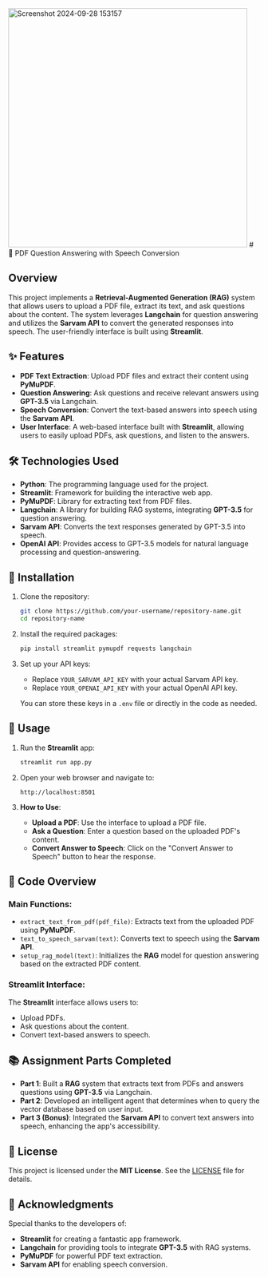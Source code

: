<img width="479" alt="Screenshot 2024-09-28 153157" src="https://github.com/user-attachments/assets/82a00d7c-b5fc-4fa3-82cd-a322e4ae7a57">
# 📄 PDF Question Answering with Speech Conversion

## Overview

This project implements a **Retrieval-Augmented Generation (RAG)** system that allows users to upload a PDF file, extract its text, and ask questions about the content. The system leverages **Langchain** for question answering and utilizes the **Sarvam API** to convert the generated responses into speech. The user-friendly interface is built using **Streamlit**.

## ✨ Features

- **PDF Text Extraction**: Upload PDF files and extract their content using **PyMuPDF**.
- **Question Answering**: Ask questions and receive relevant answers using **GPT-3.5** via Langchain.
- **Speech Conversion**: Convert the text-based answers into speech using the **Sarvam API**.
- **User Interface**: A web-based interface built with **Streamlit**, allowing users to easily upload PDFs, ask questions, and listen to the answers.

## 🛠️ Technologies Used

- **Python**: The programming language used for the project.
- **Streamlit**: Framework for building the interactive web app.
- **PyMuPDF**: Library for extracting text from PDF files.
- **Langchain**: A library for building RAG systems, integrating **GPT-3.5** for question answering.
- **Sarvam API**: Converts the text responses generated by GPT-3.5 into speech.
- **OpenAI API**: Provides access to GPT-3.5 models for natural language processing and question-answering.

## 🚀 Installation

1. Clone the repository:
    ```bash
    git clone https://github.com/your-username/repository-name.git
    cd repository-name
    ```

2. Install the required packages:
    ```bash
    pip install streamlit pymupdf requests langchain
    ```

3. Set up your API keys:
   - Replace `YOUR_SARVAM_API_KEY` with your actual Sarvam API key.
   - Replace `YOUR_OPENAI_API_KEY` with your actual OpenAI API key.

   You can store these keys in a `.env` file or directly in the code as needed.

## 🎯 Usage

1. Run the **Streamlit** app:
    ```bash
    streamlit run app.py
    ```

2. Open your web browser and navigate to:
    ```
    http://localhost:8501
    ```

3. **How to Use**:
    - **Upload a PDF**: Use the interface to upload a PDF file.
    - **Ask a Question**: Enter a question based on the uploaded PDF's content.
    - **Convert Answer to Speech**: Click on the "Convert Answer to Speech" button to hear the response.

## 🧩 Code Overview

### Main Functions:

- `extract_text_from_pdf(pdf_file)`: Extracts text from the uploaded PDF using **PyMuPDF**.
- `text_to_speech_sarvam(text)`: Converts text to speech using the **Sarvam API**.
- `setup_rag_model(text)`: Initializes the **RAG** model for question answering based on the extracted PDF content.

### Streamlit Interface:

The **Streamlit** interface allows users to:
- Upload PDFs.
- Ask questions about the content.
- Convert text-based answers to speech.

## 📚 Assignment Parts Completed

- **Part 1**: Built a **RAG** system that extracts text from PDFs and answers questions using **GPT-3.5** via Langchain.
- **Part 2**: Developed an intelligent agent that determines when to query the vector database based on user input.
- **Part 3 (Bonus)**: Integrated the **Sarvam API** to convert text answers into speech, enhancing the app's accessibility.

## 📄 License

This project is licensed under the **MIT License**. See the [LICENSE](./LICENSE) file for details.

## 🙏 Acknowledgments

Special thanks to the developers of:

- **Streamlit** for creating a fantastic app framework.
- **Langchain** for providing tools to integrate **GPT-3.5** with RAG systems.
- **PyMuPDF** for powerful PDF text extraction.
- **Sarvam API** for enabling speech conversion.

